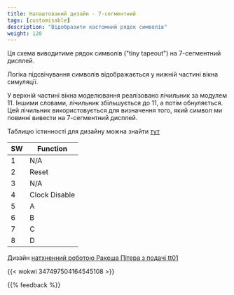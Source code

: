 ```yaml
---
title: Налаштований дизайн - 7-сегментний
tags: [customisable]
description: "Відобразити кастомний рядок символів"
weight: 120
---
```


Ця схема виводитиме рядок символів ("tiny tapeout") на 7-сегментний дисплей.

Логіка підсвічування символів відображається у нижній частині вікна симуляції.

У верхній частині вікна моделювання реалізовано лічильник за модулем 11. Іншими словами, лічильник збільшується до 11, а потім обнуляється. Цей лічильник використовується для визначення того, який символ ми повинні вивести на 7-сегментний дисплей.

Таблицю істинності для дизайну можна знайти [тут](https://docs.google.com/spreadsheets/d/1-h9pBYtuxv6su2EC8qBc6nX_JqHXks6Gx5nmHFQh_30/edit?usp=sharing)

| SW      | Function|
|---------|---------|
| 1       | N/A     |
| 2       | Reset   |
| 3       | N/A     |
| 4       | Clock Disable  |
| 5       | A     |
| 6       | B     |
| 7       | C     |
| 8       | D     |


Дизайн [натхненний роботою Ракеша Пітера з подачi tt01](https://github.com/r4d10n/tinytapeout-HELLo-3orLd-7seg)

{{< wokwi 347497504164545108 >}}
<br>

{{% feedback %}}

